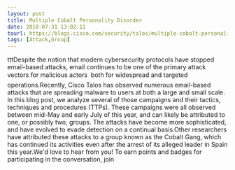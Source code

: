 ```yaml
---
layout: post
title: Multiple Cobalt Personality Disorder
date: 2018-07-31 13:02:11
tourl: https://blogs.cisco.com/security/talos/multiple-cobalt-personality-disorder
tags: [Attack,Group]
---
```

tttDespite the notion that modern cybersecurity protocols have stopped email-based attacks, email continues to be one of the primary attack vectors for malicious actors  both for widespread and targeted operations.Recently, Cisco Talos has observed numerous email-based attacks that are spreading malware to users at both a large and small scale. In this blog post, we analyze several of those campaigns and their tactics, techniques and procedures (TTPs). These campaigns were all observed between mid-May and early July of this year, and can likely be attributed to one, or possibly two, groups. The attacks have become more sophisticated, and have evolved to evade detection on a continual basis.Other researchers have attributed these attacks to a group known as the Cobalt Gang, which has continued its activities even after the arrest of its alleged leader in Spain this year.We'd love to hear from you! To earn points and badges for participating in the conversation, join 